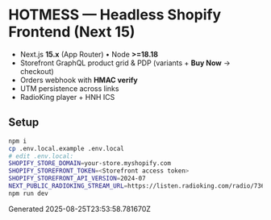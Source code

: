 # HOTMESS — Headless Shopify Frontend (Next 15)

- Next.js **15.x** (App Router) • Node **>=18.18**
- Storefront GraphQL product grid & PDP (variants + **Buy Now** → checkout)
- Orders webhook with **HMAC verify**
- UTM persistence across links
- RadioKing player + HNH ICS

## Setup
```bash
npm i
cp .env.local.example .env.local
# edit .env.local:
SHOPIFY_STORE_DOMAIN=your-store.myshopify.com
SHOPIFY_STOREFRONT_TOKEN=<Storefront access token>
SHOPIFY_STOREFRONT_API_VERSION=2024-07
NEXT_PUBLIC_RADIOKING_STREAM_URL=https://listen.radioking.com/radio/736103/stream/802454
npm run dev
```
Generated 2025-08-25T23:53:58.781670Z
